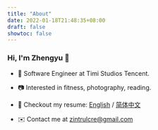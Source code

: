 ```yaml
---
title: "About"
date: 2022-01-18T21:48:35+08:00
draft: false
showtoc: false
---
```


### Hi, I'm Zhengyu 👋

- 👤 Software Engineer at Timi Studios Tencent.

- 📷 Interested in fitness, photography, reading.

- 📄 Checkout my resume: [English](https://raw.githubusercontent.com/ZintrulCre/hugo-site/master/resource/Zhengyu%20Chen%202022%20English.png) / [简体中文](https://raw.githubusercontent.com/ZintrulCre/zintrulcre.github.io/hugo-site/master/resource/Zhengyu%20Chen%202022%20Chinese.png)

- ✉️ Contact me at [zintrulcre@gmail.com](zintrulcre@gmail.com)